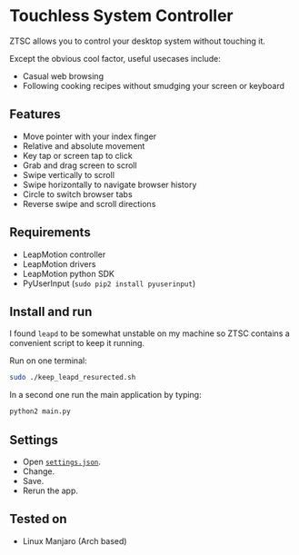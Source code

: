 # Touchless System Controller

ZTSC allows you to control your desktop system without touching it.

Except the obvious cool factor, useful usecases include:

- Casual web browsing
- Following cooking recipes without smudging your screen or keyboard

## Features

- Move pointer with your index finger
- Relative and absolute movement
- Key tap or screen tap to click
- Grab and drag screen to scroll
- Swipe vertically to scroll
- Swipe horizontally to navigate browser history
- Circle to switch browser tabs
- Reverse swipe and scroll directions

## Requirements

- LeapMotion controller
- LeapMotion drivers
- LeapMotion python SDK
- PyUserInput
(`sudo pip2 install pyuserinput`)

## Install and run

I found `leapd` to be somewhat unstable on my machine so ZTSC contains a convenient script to keep it running.

Run on one terminal:
```bash
sudo ./keep_leapd_resurected.sh
```

In a second one run the main application by typing:
```bash
python2 main.py
```

## Settings

- Open [`settings.json`](settings.json).
- Change.
- Save.
- Rerun the app.


## Tested on

- Linux Manjaro (Arch based)

